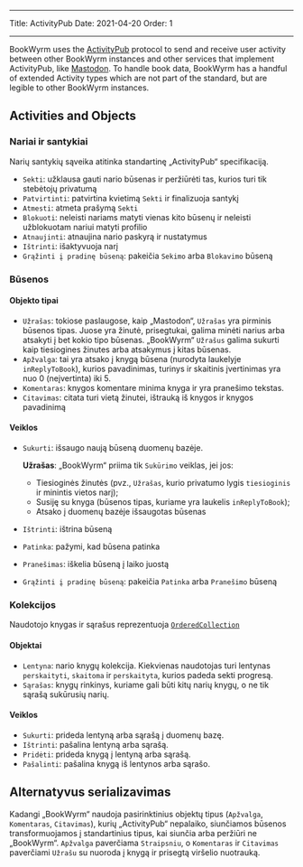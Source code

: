 - - -
Title: ActivityPub Date: 2021-04-20 Order: 1
- - -

BookWyrm uses the [ActivityPub](http://activitypub.rocks/) protocol to send and receive user activity between other BookWyrm instances and other services that implement ActivityPub, like [Mastodon](https://joinmastodon.org/). To handle book data, BookWyrm has a handful of extended Activity types which are not part of the standard, but are legible to other BookWyrm instances.

## Activities and Objects

### Nariai ir santykiai
Narių santykių sąveika atitinka standartinę „ActivityPub“ specifikaciją.

- `Sekti`: užklausa gauti nario būsenas ir peržiūrėti tas, kurios turi tik stebėtojų privatumą
- `Patvirtinti`: patvirtina kvietimą `Sekti` ir finalizuoja santykį
- `Atmesti`: atmeta prašymą `Sekti`
- `Blokuoti`: neleisti nariams matyti vienas kito būsenų ir neleisti užblokuotam nariui matyti profilio
- `Atnaujinti`: atnaujina nario paskyrą ir nustatymus
- `Ištrinti`: išaktyvuoja narį
- `Grąžinti į pradinę būseną`: pakeičia `Sekimo` arba `Blokavimo` būseną

### Būsenos
#### Objekto tipai

- `Užrašas`: tokiose paslaugose, kaip „Mastodon“, `Užrašas` yra pirminis būsenos tipas. Juose yra žinutė, prisegtukai, galima minėti narius arba atsakyti į bet kokio tipo būsenas. „BookWyrm“ `Užrašus` galima sukurti kaip tiesiogines žinutes arba atsakymus į kitas būsenas.
- `Apžvalga`: tai yra atsako į knygą būsena (nurodyta laukelyje `inReplyToBook`), kurios pavadinimas, turinys ir skaitinis įvertinimas yra nuo 0 (neįvertinta) iki 5.
- `Komentaras`: knygos komentare minima knyga ir yra pranešimo tekstas.
- `Citavimas`: citata turi vietą žinutei, ištrauką iš knygos ir knygos pavadinimą


#### Veiklos

- `Sukurti`: išsaugo naują būseną duomenų bazėje.

   **Užrašas**: „BookWyrm“ priima tik `Sukūrimo` veiklas, jei jos:

   - Tiesioginės žinutės (pvz., `Užrašas`, kurio privatumo lygis `tiesioginis` ir minintis vietos narį);
   - Susiję su knyga (būsenos tipas, kuriame yra laukelis `inReplyToBook`);
   - Atsako į duomenų bazėje išsaugotas būsenas
- `Ištrinti`: ištrina būseną
- `Patinka`: pažymi, kad būsena patinka
- `Pranešimas`: iškelia būseną į laiko juostą
- `Grąžinti į pradinę būseną`: pakeičia `Patinka` arba `Pranešimo` būseną

### Kolekcijos
Naudotojo knygas ir sąrašus reprezentuoja [`OrderedCollection`](https://www.w3.org/TR/activitystreams-vocabulary/#dfn-orderedcollection)

#### Objektai

- `Lentyna`: nario knygų kolekcija. Kiekvienas naudotojas turi lentynas `perskaityti`, `skaitoma` ir `perskaityta`, kurios padeda sekti progresą.
- `Sąrašas`: knygų rinkinys, kuriame gali būti kitų narių knygų, o ne tik sąrašą sukūrusių narių.

#### Veiklos

- `Sukurti`: prideda lentyną arba sąrašą į duomenų bazę.
- `Ištrinti`: pašalina lentyną arba sąrašą.
- `Pridėti`: prideda knygą į lentyną arba sąrašą.
- `Pašalinti`: pašalina knygą iš lentynos arba sąrašo.


## Alternatyvus serializavimas
Kadangi „BookWyrm“ naudoja pasirinktinius objektų tipus (`Apžvalga`, `Komentaras`, `Citavimas`), kurių „ActivityPub“ nepalaiko, siunčiamos būsenos transformuojamos į standartinius tipus, kai siunčia arba peržiūri ne „BookWyrm“. `Apžvalga` paverčiama `Straipsniu`, o `Komentaras` ir `Citavimas` paverčiami `Užrašu` su nuoroda į knygą ir prisegtą viršelio nuotrauką.
